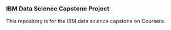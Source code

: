 ### IBM Data Science Capstone Project

This repository is for the IBM data science capstone on Coursera.
